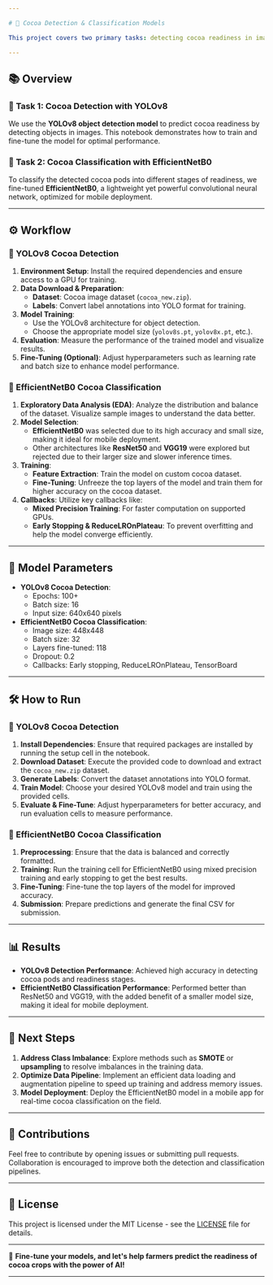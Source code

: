 ```yaml
---

# 🍫 Cocoa Detection & Classification Models

This project covers two primary tasks: detecting cocoa readiness in images using **YOLOv8** and classifying those images with **EfficientNetB0**. Both models aim to aid in cocoa farming by providing actionable insights into the maturity of cocoa crops.

---
```


## 📚 Overview

### 🍃 Task 1: Cocoa Detection with YOLOv8
We use the **YOLOv8 object detection model** to predict cocoa readiness by detecting objects in images. This notebook demonstrates how to train and fine-tune the model for optimal performance.

### 🧠 Task 2: Cocoa Classification with EfficientNetB0
To classify the detected cocoa pods into different stages of readiness, we fine-tuned **EfficientNetB0**, a lightweight yet powerful convolutional neural network, optimized for mobile deployment.

---

## ⚙️ Workflow

### 🍫 YOLOv8 Cocoa Detection

1. **Environment Setup**: Install the required dependencies and ensure access to a GPU for training.
2. **Data Download & Preparation**:
   - **Dataset**: Cocoa image dataset (`cocoa_new.zip`).
   - **Labels**: Convert label annotations into YOLO format for training.
3. **Model Training**:
   - Use the YOLOv8 architecture for object detection.
   - Choose the appropriate model size (`yolov8s.pt`, `yolov8x.pt`, etc.).
4. **Evaluation**: Measure the performance of the trained model and visualize results.
5. **Fine-Tuning (Optional)**: Adjust hyperparameters such as learning rate and batch size to enhance model performance.

### 🌿 EfficientNetB0 Cocoa Classification

1. **Exploratory Data Analysis (EDA)**: Analyze the distribution and balance of the dataset. Visualize sample images to understand the data better.
2. **Model Selection**:
   - **EfficientNetB0** was selected due to its high accuracy and small size, making it ideal for mobile deployment.
   - Other architectures like **ResNet50** and **VGG19** were explored but rejected due to their larger size and slower inference times.
3. **Training**:
   - **Feature Extraction**: Train the model on custom cocoa dataset.
   - **Fine-Tuning**: Unfreeze the top layers of the model and train them for higher accuracy on the cocoa dataset.
4. **Callbacks**: Utilize key callbacks like:
   - **Mixed Precision Training**: For faster computation on supported GPUs.
   - **Early Stopping & ReduceLROnPlateau**: To prevent overfitting and help the model converge efficiently.

---

## 🔧 Model Parameters

- **YOLOv8 Cocoa Detection**:
  - Epochs: 100+
  - Batch size: 16
  - Input size: 640x640 pixels
- **EfficientNetB0 Cocoa Classification**:
  - Image size: 448x448
  - Batch size: 32
  - Layers fine-tuned: 118
  - Dropout: 0.2
  - Callbacks: Early stopping, ReduceLROnPlateau, TensorBoard

---

## 🛠️ How to Run

### 🍫 YOLOv8 Cocoa Detection
1. **Install Dependencies**: Ensure that required packages are installed by running the setup cell in the notebook.
2. **Download Dataset**: Execute the provided code to download and extract the `cocoa_new.zip` dataset.
3. **Generate Labels**: Convert the dataset annotations into YOLO format.
4. **Train Model**: Choose your desired YOLOv8 model and train using the provided cells.
5. **Evaluate & Fine-Tune**: Adjust hyperparameters for better accuracy, and run evaluation cells to measure performance.

### 🌿 EfficientNetB0 Cocoa Classification
1. **Preprocessing**: Ensure that the data is balanced and correctly formatted.
2. **Training**: Run the training cell for EfficientNetB0 using mixed precision training and early stopping to get the best results.
3. **Fine-Tuning**: Fine-tune the top layers of the model for improved accuracy.
4. **Submission**: Prepare predictions and generate the final CSV for submission.

---

## 📊 Results

- **YOLOv8 Detection Performance**: Achieved high accuracy in detecting cocoa pods and readiness stages.
- **EfficientNetB0 Classification Performance**: Performed better than ResNet50 and VGG19, with the added benefit of a smaller model size, making it ideal for mobile deployment.

---

## 📝 Next Steps

1. **Address Class Imbalance**: Explore methods such as **SMOTE** or **upsampling** to resolve imbalances in the training data.
2. **Optimize Data Pipeline**: Implement an efficient data loading and augmentation pipeline to speed up training and address memory issues.
3. **Model Deployment**: Deploy the EfficientNetB0 model in a mobile app for real-time cocoa classification on the field.

---

## 🤝 Contributions

Feel free to contribute by opening issues or submitting pull requests. Collaboration is encouraged to improve both the detection and classification pipelines.

---

## 📜 License

This project is licensed under the MIT License - see the [LICENSE](LICENSE) file for details.

---

🌿 **Fine-tune your models, and let's help farmers predict the readiness of cocoa crops with the power of AI!**

---
